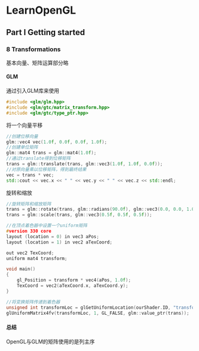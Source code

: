 # LearnOpenGL

## Part I	Getting started

### 8	Transformations

基本向量、矩阵运算部分略

#### GLM

通过引入GLM库来使用

```c++
#include <glm/glm.hpp>
#include <glm/gtc/matrix_transform.hpp>
#include <glm/gtc/type_ptr.hpp>
```

将一个向量平移

```c++
//创建位移向量
glm::vec4 vec(1.0f, 0.0f, 0.0f, 1.0f);
//创建单位矩阵
glm::mat4 trans = glm::mat4(1.0f);
//通过translate得到位移矩阵
trans = glm::translate(trans, glm::vec3(1.0f, 1.0f, 0.0f));
//对原向量乘以位移矩阵，得到最终结果
vec = trans * vec;
std::cout << vec.x << " " << vec.y << " " << vec.z << std::endl;
```

旋转和缩放

```c++
//旋转矩阵和缩放矩阵
trans = glm::rotate(trans, glm::radians(90.0f), glm::vec3(0.0, 0.0, 1.0));
trans = glm::scale(trans, glm::vec3(0.5f, 0.5f, 0.5f));
```

```c++
//在顶点着色器中设置一个uniform矩阵
#version 330 core
layout (location = 0) in vec3 aPos;
layout (location = 1) in vec2 aTexCoord;

out vec2 TexCoord;
uniform mat4 transform;

void main()
{
    gl_Position = transform * vec4(aPos, 1.0f);
    TexCoord = vec2(aTexCoord.x, aTexCoord.y);
}
```

```c++
//将变换矩阵传递到着色器
unsigned int transformLoc = glGetUniformLocation(ourShader.ID, "transform");
glUniformMatrix4fv(transformLoc, 1, GL_FALSE, glm::value_ptr(trans));
```

#### 总结

OpenGL与GLM的矩阵使用的是列主序